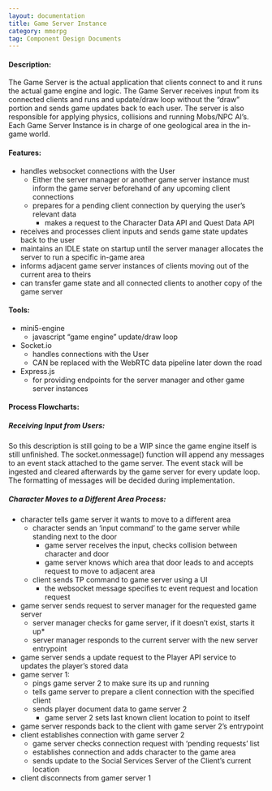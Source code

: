 ```yaml
---
layout: documentation
title: Game Server Instance
category: mmorpg
tag: Component Design Documents
---
```


#### Description:

The Game Server is the actual application that clients connect to and it runs the actual game engine and logic.  The Game Server receives input from its connected clients and runs and update/draw loop without the “draw” portion and sends game updates back to each user.  The server is also responsible for applying physics, collisions and running Mobs/NPC AI’s.  Each Game Server Instance is in charge of one geological area in the in-game world.

#### Features:

* handles websocket connections with the User
	* Either the server manager or another game server instance must inform the game server beforehand of any upcoming client connections
	* prepares for a pending client connection by querying the user’s relevant data
		* makes a request to the Character Data API and Quest Data API
* receives and processes client inputs and sends game state updates back to the user
* maintains an IDLE state on startup until the server manager allocates the server to run a specific in-game area
* informs adjacent game server instances of clients moving out of the current area to theirs
* can transfer game state and all connected clients to another copy of the game server

#### Tools:
* mini5-engine
	* javascript “game engine” update/draw loop
* Socket.io
	* handles connections with the User
	* CAN be replaced with the WebRTC data pipeline later down the road
* Express.js
	* for providing endpoints for the server manager and other game server instances

#### Process Flowcharts:

##### Receiving Input from Users:

So this description is still going to be a WIP since the game engine itself is still unfinished.  The socket.onmessage() function will append any messages to an event stack attached to the game server.  The event stack will be ingested and cleared afterwards by the game server for every update loop.  The formatting of messages will be decided during implementation.

##### Character Moves to a Different Area Process:
* character tells game server it wants to move to a different area
	* character sends an ‘input command’ to the game server while standing next to the door
		* game server receives the input, checks collision between character and door
		* game server knows which area that door leads to and accepts request to move to adjacent area
	* client sends TP command to game server using a UI
		* the websocket message specifies tc event request and location request
* game server sends request to server manager for the requested game server
	* server manager checks for game server, if it doesn’t exist, starts it up*
	* server manager responds to the current server with the new server entrypoint
* game server sends a update request to the Player API service to updates the player’s stored data
* game server 1:
	* pings game server 2 to make sure its up and running
	* tells game server to prepare a client connection with the specified client
	* sends player document data to game server 2
		* game server 2 sets last known client location to point to itself
* game server responds back to the client with game server 2’s entrypoint
* client establishes connection with game server 2
	* game server checks connection request with ‘pending requests’ list
	* establishes connection and adds character to the game area
	* sends update to the Social Services Server of the Client’s current location
* client disconnects from gamer server 1

<br/>